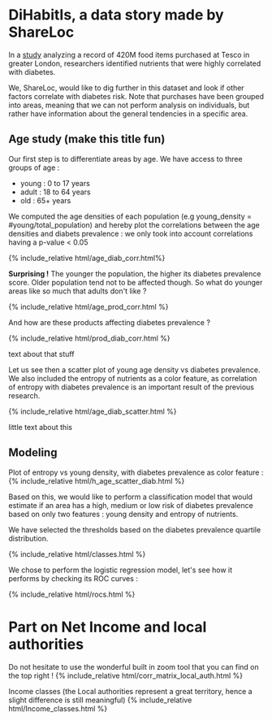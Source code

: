 # DiHabitIs,  a data story made by ShareLoc

In a [study](https://www.ncbi.nlm.nih.gov/pmc/articles/PMC7029018/) analyzing a record of 420M food items purchased at Tesco in greater London, researchers identified nutrients that were highly correlated with diabetes. 

We, ShareLoc, would like to dig further in this dataset and look if other factors correlate with diabetes risk. 
Note that purchases have been grouped into areas, meaning that we can not perform analysis on individuals, but rather have information about the general tendencies in a specific area.  

## Age study (make this title fun)

Our first step is to differentiate areas by age. We have access to three groups of age : 
- young : 0 to 17 years
- adult : 18 to 64 years
- old   : 65+ years

We computed the age densities of each population (e.g young_density = #young/total_population) and hereby plot the correlations between the age densities and diabets prevalence : we only took into account correlations having a p-value < 0.05

{% include_relative html/age_diab_corr.html%}

**Surprising !** The younger the population, the higher its diabetes prevalence score. Older population tend not to be affected though. So what do younger areas like so much that adults don't like ? 

{% include_relative html/age_prod_corr.html %}

And how are these products affecting diabetes prevalence ? 

{% include_relative html/prod_diab_corr.html %}

text about that stuff 

Let us see then a scatter plot of young age density vs diabetes prevalence. We also included the entropy of nutrients as a color feature, as correlation of entropy with diabetes prevalence is an important result of the previous research. 

{% include_relative html/age_diab_scatter.html %}

little text about this

## Modeling 
Plot of entropy vs young density, with diabetes prevalence as color feature : 
{% include_relative html/h_age_scatter_diab.html %} 

Based on this, we would like to perform a classification model that would estimate if an area has a high, medium or low risk of diabetes prevalence based on only two features : young density and entropy of nutrients. 

We have selected the thresholds based on the diabetes prevalence quartile distribution. 

{% include_relative html/classes.html %}

We chose to perform the logistic regression model, let's see how it performs by checking its ROC curves : 

{% include_relative html/rocs.html %}



# Part on Net Income and local authorities
Do not hesitate to use the wonderful built in zoom tool that you can find on the top right !
{% include_relative html/corr_matrix_local_auth.html %}

Income classes (the Local authorities represent a great territory, hence a slight difference is still meaningful) 
{% include_relative html/Income_classes.html %}


